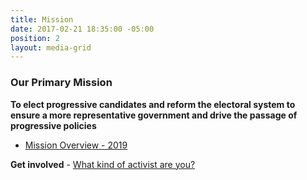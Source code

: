 ```yaml
---
title: Mission
date: 2017-02-21 18:35:00 -05:00
position: 2
layout: media-grid
---
```


### Our Primary Mission
**To elect progressive candidates and reform the electoral system to ensure a more representative government and drive the passage of progressive policies** 
* [Mission Overview - 2019](http://indivisibleandoverma.com/issues/mission-overview.html)

**Get involved** - [What kind of activist are you?](http://indivisibleandoverma.com/issues/mobilizing-members.html)